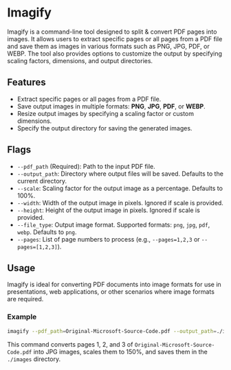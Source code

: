 # Imagify

Imagify is a command-line tool designed to split & convert PDF pages into images. It allows users to extract specific pages or all pages from a PDF file and save them as images in various formats such as PNG, JPG, PDF, or WEBP. The tool also provides options to customize the output by specifying scaling factors, dimensions, and output directories.

## Features

- Extract specific pages or all pages from a PDF file.
- Save output images in multiple formats: **PNG**, **JPG**, **PDF**, or **WEBP**.
- Resize output images by specifying a scaling factor or custom dimensions.
- Specify the output directory for saving the generated images.

## Flags

- `--pdf_path` (Required): Path to the input PDF file.
- `--output_path`: Directory where output files will be saved. Defaults to the current directory.
- `--scale`: Scaling factor for the output image as a percentage. Defaults to 100%.
- `--width`: Width of the output image in pixels. Ignored if scale is provided.
- `--height`: Height of the output image in pixels. Ignored if scale is provided.
- `--file_type`: Output image format. Supported formats: `png`, `jpg`, `pdf`, `webp`. Defaults to `png`.
- `--pages`: List of page numbers to process (e.g., `--pages=1,2,3` or `--pages=[1,2,3]`).

## Usage

Imagify is ideal for converting PDF documents into image formats for use in presentations, web applications, or other scenarios where image formats are required.

### Example

```bash
imagify --pdf_path=Original-Microsoft-Source-Code.pdf --output_path=./images --scale=150 --file_type=jpg --pages=1,2,3
```

This command converts pages 1, 2, and 3 of `Original-Microsoft-Source-Code.pdf` into JPG images, scales them to 150%, and saves them in the `./images` directory.
